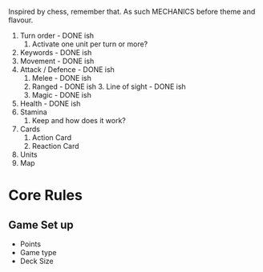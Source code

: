 Inspired by chess, remember that. As such MECHANICS before theme and flavour.

1. Turn order - DONE ish
	1. Activate one unit per turn or more?
2. Keywords - DONE ish
3. Movement - DONE ish
4. Attack / Defence - DONE ish
	1. Melee - DONE ish
	2. Ranged - DONE ish
		3. Line of sight - DONE ish
	3. Magic - DONE ish
5. Health - DONE ish
6. Stamina
	1. Keep and how does it work?
7. Cards
	1. Action Card
	2. Reaction Card
8. Units
9. Map
# **Core Rules**
## **Game Set up**
- Points
- Game type
- Deck Size